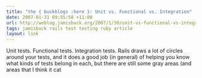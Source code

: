 ```yaml
---
title: "the { buckblogs :here }: Unit vs. Functional vs. Integration"
date: 2007-01-31 09:55:58 +11:00
url: http://weblog.jamisbuck.org/2007/1/30/unit-vs-functional-vs-integration
tags: jamisbuck rails test testing ruby article
layout: link
---
```

Unit tests. Functional tests. Integration tests. Rails draws a lot of circles around your tests, and it does a good job (in general) of helping you know what kinds of tests belong in each, but there are still some gray areas (and areas that I think it cat
